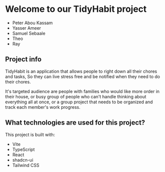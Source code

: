 # Welcome to our TidyHabit project

- Peter Abou Kassam
- Yasser Ameer
- Samuel Sebaale
- Theo
- Ray
  
## Project info

TidyHabit is an application that allows people to right down all their chores and tasks,
So they can live stress free and be notified when they need to do their chores.

It's targeted audience are people with families who would like more order in their house,
or busy group of people who can't handle thinking about everything all at once,
or a group project that needs to be organized and track each member's work progress.

## What technologies are used for this project?

This project is built with:

- Vite
- TypeScript
- React
- shadcn-ui
- Tailwind CSS
